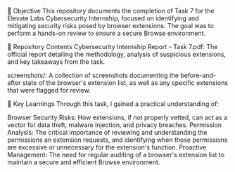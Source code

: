 🎯 Objective
This repository documents the completion of Task 7 for the Elevate Labs Cybersecurity Internship, focused on identifying and mitigating security risks posed by browser extensions. The goal was to perform a hands-on review to ensure a secure Browse environment.

📂 Repository Contents
Cybersecurity Internship Report - Task 7.pdf: The official report detailing the methodology, analysis of suspicious extensions, and key takeaways from the task.

screenshots/: A collection of screenshots documenting the before-and-after state of the browser's extension list, as well as any specific extensions that were flagged for review.

📝 Key Learnings
Through this task, I gained a practical understanding of:


Browser Security Risks: How extensions, if not properly vetted, can act as a vector for data theft, malware injection, and privacy breaches.
Permission Analysis: The critical importance of reviewing and understanding the permissions an extension requests, and identifying when those permissions are excessive or unnecessary for the extension's function.
Proactive Management: The need for regular auditing of a browser's extension list to maintain a secure and efficient Browse environment.
